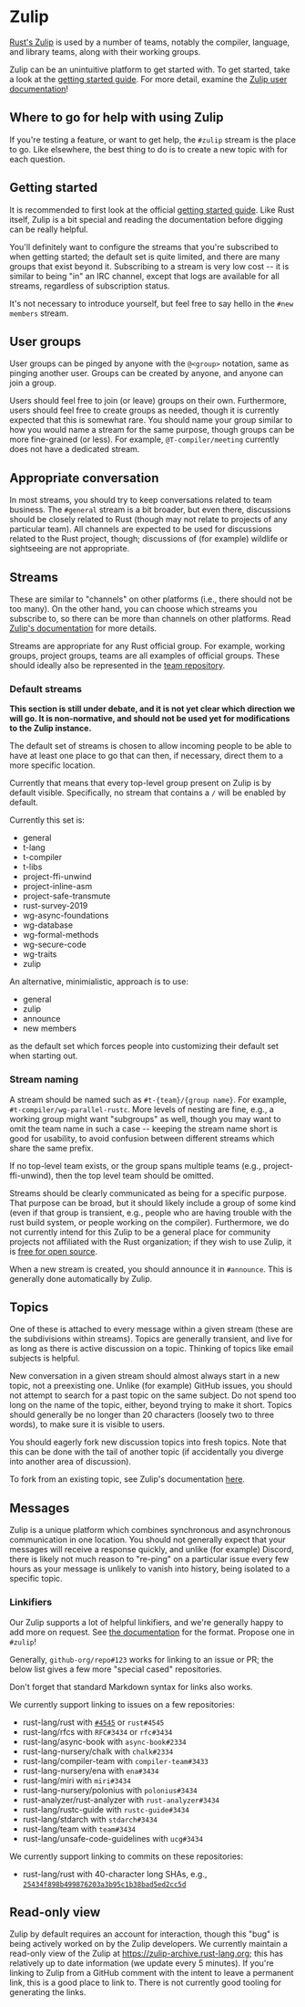 # Zulip

[Rust's Zulip](rust-lang.zulipchat.com) is used by a number of teams, notably
the compiler, language, and library teams, along with their working groups.

Zulip can be an unintuitive platform to get started with. To get started, take a
look at the [getting started
guide](https://zulipchat.com/help/getting-started-with-zulip). For more detail,
examine the [Zulip user documentation](https://zulipchat.com/help/)!

## Where to go for help with using Zulip

If you're testing a feature, or want to get help, the `#zulip` stream is the
place to go. Like elsewhere, the best thing to do is to create a new topic with
for each question.

## Getting started

It is recommended to first look at the official [getting started
guide](https://zulipchat.com/help/getting-started-with-zulip). Like Rust itself,
Zulip is a bit special and reading the documentation before digging can be
really helpful.

You'll definitely want to configure the streams that you're subscribed to when
getting started; the default set is quite limited, and there are many groups
that exist beyond it. Subscribing to a stream is very low cost -- it is similar
to being "in" an IRC channel, except that logs are available for all streams,
regardless of subscription status.

It's not necessary to introduce yourself, but feel free to say hello in the
`#new members` stream.

## User groups

User groups can be pinged by anyone with the `@<group>` notation, same as
pinging another user. Groups can be created by anyone, and anyone can join a
group.

Users should feel free to join (or leave) groups on their own. Furthermore,
users should feel free to create groups as needed, though it is currently
expected that this is somewhat rare. You should name your group similar to how
you would name a stream for the same purpose, though groups can be more
fine-grained (or less). For example, `@T-compiler/meeting` currently does not
have a dedicated stream.

## Appropriate conversation

In most streams, you should try to keep conversations related to team business.
The `#general` stream is a bit broader, but even there, discussions should be
closely related to Rust (though may not relate to projects of any particular
team). All channels are expected to be used for discussions related to the Rust
project, though; discussions of (for example) wildlife or sightseeing are not
appropriate.

## Streams

These are similar to "channels" on other platforms (i.e., there should not be
too many). On the other hand, you can choose which streams you subscribe to, so
there can be more than channels on other platforms. Read [Zulip's
documentation](https://zulipchat.com/help/about-streams-and-topics) for more
details.

Streams are appropriate for any Rust official group. For example, working
groups, project groups, teams are all examples of official groups. These should
ideally also be represented in the [team repository](../infra/team-maintenance.md).

### Default streams

**This section is still under debate, and it is not yet clear which direction we
will go. It is non-normative, and should not be used yet for modifications to
the Zulip instance.**

The default set of streams is chosen to allow incoming people to be able to have
at least one place to go that can then, if necessary, direct them to a more
specific location.

Currently that means that every top-level group present on Zulip is by default
visible. Specifically, no stream that contains a `/` will be enabled by default.

Currently this set is:
 * general
 * t-lang
 * t-compiler
 * t-libs
 * project-ffi-unwind
 * project-inline-asm
 * project-safe-transmute
 * rust-survey-2019
 * wg-async-foundations
 * wg-database
 * wg-formal-methods
 * wg-secure-code
 * wg-traits
 * zulip

An alternative, minimialistic, approach is to use:
 * general
 * zulip
 * announce
 * new members

as the default set which forces people into customizing their default set when
starting out.

### Stream naming

A stream should be named such as `#t-{team}/{group name}`. For example,
`#t-compiler/wg-parallel-rustc`. More levels of nesting are fine, e.g., a
working group might want "subgroups" as well, though you may want to omit the
team name in such a case -- keeping the stream name short is good for usability,
to avoid confusion between different streams which share the same prefix.

If no top-level team exists, or the group spans multiple teams (e.g.,
project-ffi-unwind), then the top level team should be omitted.

Streams should be clearly communicated as being for a specific purpose. That
purpose can be broad, but it should likely include a group of some kind (even if
that group is transient, e.g., people who are having trouble with the rust build
system, or people working on the compiler). Furthermore, we do not currently
intend for this Zulip to be a general place for community projects not
affiliated with the Rust organization; if they wish to use Zulip, it is [free
for open source](https://zulipchat.com/for/open-source/).

When a new stream is created, you should announce it in `#announce`. This is
generally done automatically by Zulip.

## Topics

One of these is attached to every message within a given stream (these are the
subdivisions within streams). Topics are generally transient, and live for as
long as there is active discussion on a topic. Thinking of topics like email
subjects is helpful.

New conversation in a given stream should almost always start in a new topic,
not a preexisting one. Unlike (for example) GitHub issues, you should not
attempt to search for a past topic on the same subject. Do not spend too long on
the name of the topic, either, beyond trying to make it short. Topics should
generally be no longer than 20 characters (loosely two to three words), to make
sure it is visible to users.

You should eagerly fork new discussion topics into fresh topics. Note that this
can be done with the tail of another topic (if accidentally you diverge into
another area of discussion).

To fork from an existing topic, see Zulip's documentation
[here](https://zulipchat.com/help/rename-a-topic).

## Messages

Zulip is a unique platform which combines synchronous and
asynchronous communication in one location. You should not generally expect that
your messages will receive a response quickly, and unlike (for example) Discord,
there is likely not much reason to "re-ping" on a particular issue every few
hours as your message is unlikely to vanish into history, being isolated to a
specific topic.

### Linkifiers

Our Zulip supports a lot of helpful linkifiers, and we're generally happy to add
more on request. See [the
documentation](https://rust-lang.zulipchat.com/help/add-a-custom-linkification-filter)
for the format. Propose one in `#zulip`!

Generally, `github-org/repo#123` works for linking to an issue or PR; the below
list gives a few more "special cased" repositories.

Don't forget that standard Markdown syntax for links also works.

We currently support linking to issues on a few repositories:

* rust-lang/rust with [`#4545`](https://github.com/rust-lang/rust/issues/4545) or `rust#4545`
* rust-lang/rfcs with `RFC#3434` or `rfc#3434`
* rust-lang/async-book with `async-book#2334`
* rust-lang-nursery/chalk with `chalk#2334`
* rust-lang/compiler-team with `compiler-team#3433`
* rust-lang-nursery/ena with `ena#3434`
* rust-lang/miri with `miri#3434`
* rust-lang-nursery/polonius with `polonius#3434`
* rust-analyzer/rust-analyzer with `rust-analyzer#3434`
* rust-lang/rustc-guide with `rustc-guide#3434`
* rust-lang/stdarch with `stdarch#3434`
* rust-lang/team with `team#3434`
* rust-lang/unsafe-code-guidelines with `ucg#3434`

We currently support linking to commits on these repositories:

* rust-lang/rust with 40-character long SHAs, e.g., [`25434f898b499876203a3b95c1b38bad5ed2cc5d`](https://github.com/rust-lang/rust/commit/25434f898b499876203a3b95c1b38bad5ed2cc5d)

## Read-only view

Zulip by default requires an account for interaction, though this "bug" is being
actively worked on by the Zulip developers. We currently maintain a read-only
view of the Zulip at <https://zulip-archive.rust-lang.org>; this has relatively
up to date information (we update every 5 minutes). If you're linking to Zulip
from a GitHub comment with the intent to leave a permanent link, this is a good
place to link to. There is not currently good tooling for generating the links.

